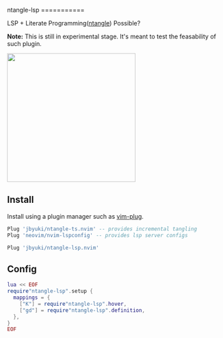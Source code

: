 ntangle-lsp ===========

LSP + Literate Programming([ntangle](https://github.com/jbyuki/ntangle.nvim)) Possible?

**Note:** This is still in experimental stage. It's meant to test the feasability of such plugin.

<img src="https://i.postimg.cc/Kz3JJCMW/Capture.png" width="300">

Install
-------

Install using a plugin manager such as [vim-plug](https://github.com/junegunn/vim-plug).

```lua
Plug 'jbyuki/ntangle-ts.nvim' -- provides incremental tangling
Plug 'neovim/nvim-lspconfig' -- provides lsp server configs

Plug 'jbyuki/ntangle-lsp.nvim'
```

Config
------

```lua
lua << EOF
require"ntangle-lsp".setup {
  mappings = {
    ["K"] = require"ntangle-lsp".hover,
    ["gd"] = require"ntangle-lsp".definition,
  },
}
EOF
```
